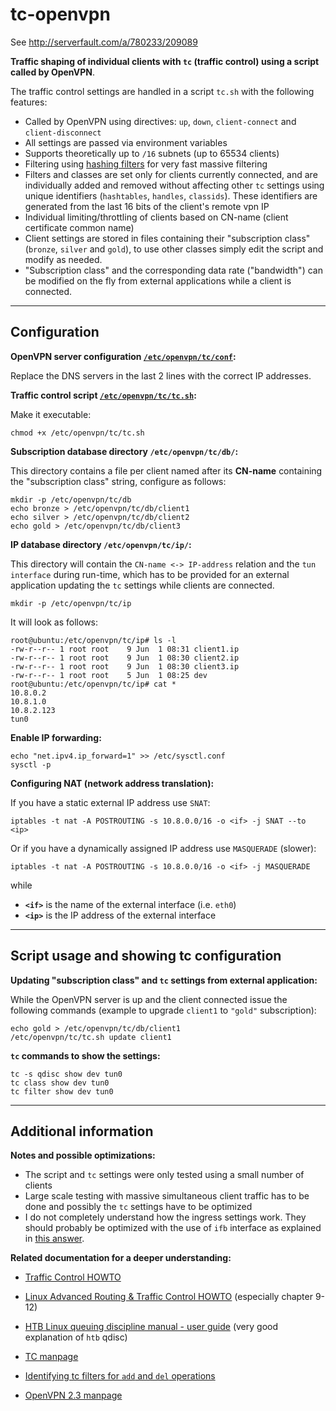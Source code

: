 # tc-openvpn

See http://serverfault.com/a/780233/209089

**Traffic shaping of individual clients with `tc` (traffic control) using a script called by OpenVPN**.

The traffic control settings are handled in a script `tc.sh` with the following features:

- Called by OpenVPN using directives: `up`, `down`, `client-connect` and `client-disconnect`
- All settings are passed via environment variables
- Supports theoretically up to `/16` subnets (up to 65534 clients)
- Filtering using [hashing filters][1] for very fast massive filtering
- Filters and classes are set only for clients currently connected, and are individually added and removed without affecting other `tc` settings using unique identifiers (`hashtables`, `handles`, `classids`). These identifiers are generated from the last 16 bits of the client's remote vpn IP
- Individual limiting/throttling of clients based on CN-name (client certificate common name)
- Client settings are stored in files containing their "subscription class" (`bronze`, `silver` and `gold`), to use other classes simply edit the script and modify as needed.
- "Subscription class" and the corresponding data rate ("bandwidth") can be modified on the fly from external applications while a client is connected.

----------

Configuration
---

**OpenVPN server configuration [`/etc/openvpn/tc/conf`](https://github.com/rda0/tc-openvpn/blob/master/server.conf):**

Replace the DNS servers in the last 2 lines with the correct IP addresses.

**Traffic control script [`/etc/openvpn/tc/tc.sh`](https://github.com/rda0/tc-openvpn/blob/master/tc.sh):**

Make it executable:

    chmod +x /etc/openvpn/tc/tc.sh

**Subscription database directory `/etc/openvpn/tc/db/`:**

This directory contains a file per client named after its **CN-name** containing the "subscription class" string, configure as follows:

<!-- language: bash -->

    mkdir -p /etc/openvpn/tc/db
    echo bronze > /etc/openvpn/tc/db/client1
    echo silver > /etc/openvpn/tc/db/client2
    echo gold > /etc/openvpn/tc/db/client3

**IP database directory `/etc/openvpn/tc/ip/`:**

This directory will contain the `CN-name <-> IP-address` relation and the `tun interface` during run-time, which has to be provided for an external application updating the `tc` settings while clients are connected.

<!-- language: bash -->

    mkdir -p /etc/openvpn/tc/ip

It will look as follows:

    root@ubuntu:/etc/openvpn/tc/ip# ls -l
    -rw-r--r-- 1 root root    9 Jun  1 08:31 client1.ip
    -rw-r--r-- 1 root root    9 Jun  1 08:30 client2.ip
    -rw-r--r-- 1 root root    9 Jun  1 08:30 client3.ip
    -rw-r--r-- 1 root root    5 Jun  1 08:25 dev
    root@ubuntu:/etc/openvpn/tc/ip# cat *
    10.8.0.2
    10.8.1.0
    10.8.2.123
    tun0

**Enable IP forwarding:**

<!-- language: bash -->

    echo "net.ipv4.ip_forward=1" >> /etc/sysctl.conf
    sysctl -p

**Configuring NAT (network address translation):**

If you have a static external IP address use `SNAT`:

<!-- language: bash -->

    iptables -t nat -A POSTROUTING -s 10.8.0.0/16 -o <if> -j SNAT --to <ip>

Or if you have a dynamically assigned IP address use `MASQUERADE` (slower):

<!-- language: bash -->

    iptables -t nat -A POSTROUTING -s 10.8.0.0/16 -o <if> -j MASQUERADE

while

 - **`<if>`** is the name of the external interface (i.e. `eth0`)
 - **`<ip>`** is the IP address of the external interface

----------

Script usage and showing tc configuration
---

**Updating "subscription class" and `tc` settings from external application:**

While the OpenVPN server is up and the client connected issue the following commands (example to upgrade `client1` to `"gold"` subscription):

<!-- language: bash -->

    echo gold > /etc/openvpn/tc/db/client1
    /etc/openvpn/tc/tc.sh update client1

**`tc` commands to show the settings:**

    tc -s qdisc show dev tun0
    tc class show dev tun0
    tc filter show dev tun0

----------

Additional information
---

**Notes and possible optimizations:**

- The script and `tc` settings were only tested using a small number of clients
- Large scale testing with massive simultaneous client traffic has to be done and possibly the `tc` settings have to be optimized
- I do not completely understand how the ingress settings work. They should probably be optimized with the use of `ifb` interface as explained in [this answer][2].

**Related documentation for a deeper understanding:**

- [Traffic Control HOWTO][3]
- [Linux Advanced Routing & Traffic Control HOWTO][4] (especially chapter 9-12)
- [HTB Linux queuing discipline manual - user guide][5] (very good explanation of `htb` qdisc)
- [TC manpage][6]
- [Identifying tc filters for `add` and `del` operations][7]
- [OpenVPN 2.3 manpage][8]


  [1]: http://lartc.org/howto/lartc.adv-filter.hashing.html
  [2]: http://serverfault.com/a/386791/209089
  [3]: http://linux-ip.net/articles/Traffic-Control-HOWTO/index.html
  [4]: http://lartc.org/howto/index.html
  [5]: http://luxik.cdi.cz/~devik/qos/htb/manual/userg.htm
  [6]: http://lartc.org/manpages/tc.txt
  [7]: https://bugzilla.kernel.org/show_bug.cgi?id=14875
  [8]: https://community.openvpn.net/openvpn/wiki/Openvpn23ManPage
